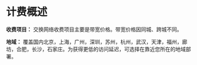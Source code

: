 # 计费概述

**收费项目：**
交换网络收费项目主要是带宽价格。带宽价格因同城、跨城不同。

**地域：**
覆盖国内北京，上海，广州，深圳，苏州，杭州，武汉，天津，福州，廊坊，合肥，长沙，石家庄。为获得更低的访问延迟，可选择在靠近您所在的地域部署。
